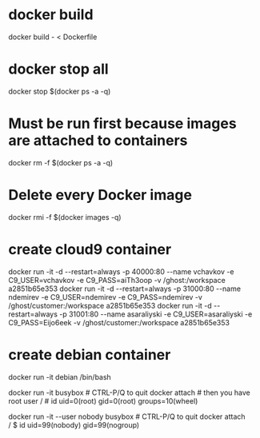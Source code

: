 # docker build
docker build - < Dockerfile

# docker stop all
docker stop $(docker ps -a -q)

# Must be run first because images are attached to containers
docker rm -f $(docker ps -a -q)

# Delete every Docker image
docker rmi -f $(docker images -q)

# create cloud9 container
docker run -it -d --restart=always -p 40000:80 --name vchavkov -e C9_USER=vchavkov -e C9_PASS=aiTh3oop -v /ghost:/workspace a2851b65e353
docker run -it -d --restart=always -p 31000:80 --name ndemirev -e C9_USER=ndemirev -e C9_PASS=ndemirev -v /ghost/customer:/workspace a2851b65e353
docker run -it -d --restart=always -p 31001:80 --name asaraliyski -e C9_USER=asaraliyski -e C9_PASS=Eijo6eek -v /ghost/customer:/workspace a2851b65e353

# create debian container
docker run -it debian /bin/bash

docker run -it busybox  # CTRL-P/Q to quit
docker attach <container id>  # then you have root user
/ # id
uid=0(root) gid=0(root) groups=10(wheel)

docker run -it --user nobody busybox # CTRL-P/Q to quit
docker attach <container id>  
/ $ id
uid=99(nobody) gid=99(nogroup)
